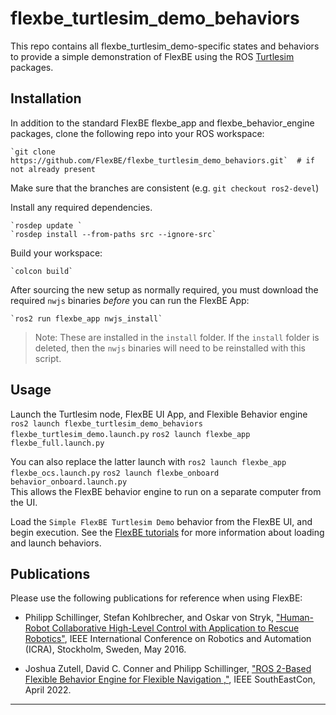 # flexbe_turtlesim_demo_behaviors

This repo contains all flexbe_turtlesim_demo-specific states and behaviors to
provide a simple demonstration of FlexBE using the ROS [Turtlesim] packages.


## Installation

In addition to the standard FlexBE flexbe_app and flexbe_behavior_engine packages,
clone the following repo into your ROS workspace:

    `git clone https://github.com/FlexBE/flexbe_turtlesim_demo_behaviors.git`  # if not already present

Make sure that the branches are consistent (e.g. `git checkout ros2-devel`)

Install any required dependencies.

    `rosdep update `
    `rosdep install --from-paths src --ignore-src`


Build your workspace:

    `colcon build`

After sourcing the new setup as normally required, you must download the required `nwjs` binaries
*before* you can run the FlexBE App:

    `ros2 run flexbe_app nwjs_install`

  > Note: These are installed in the `install` folder.  If the `install` folder is deleted, then the `nwjs` binaries
  will need to be reinstalled with this script.

## Usage

Launch the Turtlesim node, FlexBE UI App, and Flexible Behavior engine
    `ros2 launch flexbe_turtlesim_demo_behaviors flexbe_turtlesim_demo.launch.py`
    `ros2 launch flexbe_app flexbe_full.launch.py`

You can also replace the latter launch with
    `ros2 launch flexbe_app flexbe_ocs.launch.py`
    `ros2 launch flexbe_onboard behavior_onboard.launch.py`  
This allows the FlexBE behavior engine to run on a separate computer from the UI.


Load the `Simple FlexBE Turtlesim Demo` behavior from the FlexBE UI, and begin
execution.  See the [FlexBE tutorials] for more  information about loading and launch behaviors.



## Publications

Please use the following publications for reference when using FlexBE:

- Philipp Schillinger, Stefan Kohlbrecher, and Oskar von Stryk, ["Human-Robot Collaborative High-Level Control with Application to Rescue Robotics"](http://dx.doi.org/10.1109/ICRA.2016.7487442), IEEE International Conference on Robotics and Automation (ICRA), Stockholm, Sweden, May 2016.

- Joshua Zutell, David C. Conner and Philipp Schillinger, ["ROS 2-Based Flexible Behavior Engine for Flexible Navigation ,"](http://dx.doi.org/10.1109/SoutheastCon48659.2022.9764047), IEEE SouthEastCon, April 2022.



-----

[Turtlesim]:https://docs.ros.org/en/humble/Tutorials/Beginner-CLI-Tools/Introducing-Turtlesim/Introducing-Turtlesim.html
[FlexBE tutorials]:http://wiki.ros.org/flexbe/Tutorials
